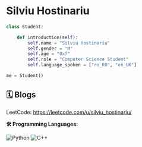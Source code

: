 # Silviu Hostinariu 

```python
class Student:

    def introduction(self):
        self.name = "Silviu Hostinariu"
        self.gender = "M"
        self.age = "0xf"
        self.role = "Computer Science Student"
        self.language_spoken = ["ro_RO", "en_UK"]

me = Student()
```

## 🗓️ Blogs 

LeetCode: https://leetcode.com/u/silviu_hostinariu/

**🛠️ Programming Languages:**

![Python](https://img.shields.io/badge/Code-Python-informational?style=flat&logo=python&logoColor=white&color=6aa6f8)
![C++](https://img.shields.io/badge/C++-00599C?style=flat-square&logo=C%2B%2B&logoColor=white)
